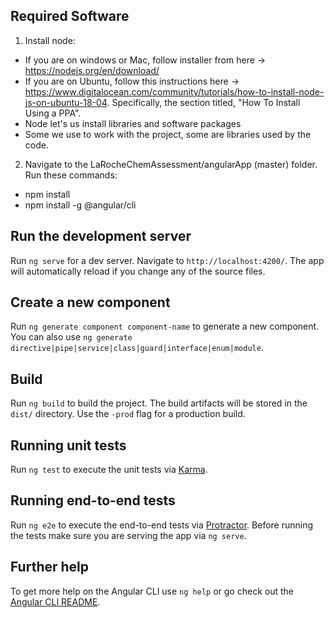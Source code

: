 ## Required Software
1. Install node: 
* If you are on windows or Mac, follow installer from here -> https://nodejs.org/en/download/
* If you are on Ubuntu, follow this instructions here -> https://www.digitalocean.com/community/tutorials/how-to-install-node-js-on-ubuntu-18-04. Specifically, the section titled, "How To Install Using a PPA".
* Node let's us install libraries and software packages
* Some we use to work with the project, some are libraries used by the code.
2. Navigate to the LaRocheChemAssessment/angularApp (master) folder. Run these commands:
* npm install
* npm install -g @angular/cli

## Run the development server

Run `ng serve` for a dev server. Navigate to `http://localhost:4200/`. The app will automatically reload if you change any of the source files.

## Create a new component 

Run `ng generate component component-name` to generate a new component. You can also use `ng generate directive|pipe|service|class|guard|interface|enum|module`.

## Build

Run `ng build` to build the project. The build artifacts will be stored in the `dist/` directory. Use the `-prod` flag for a production build.

## Running unit tests

Run `ng test` to execute the unit tests via [Karma](https://karma-runner.github.io).

## Running end-to-end tests

Run `ng e2e` to execute the end-to-end tests via [Protractor](http://www.protractortest.org/).
Before running the tests make sure you are serving the app via `ng serve`.

## Further help

To get more help on the Angular CLI use `ng help` or go check out the [Angular CLI README](https://github.com/angular/angular-cli/blob/master/README.md).
